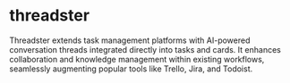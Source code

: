# threadster
Threadster extends task management platforms with AI-powered conversation threads integrated directly into tasks and cards. It enhances collaboration and knowledge management within existing workflows, seamlessly augmenting popular tools like Trello, Jira, and Todoist.
